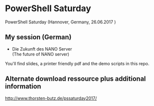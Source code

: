# PowerShell Saturday
PowerShell Saturday (Hannover, Germany, 26.06.2017 )

## My session (German)
- Die Zukunft des NANO Server  
(The future of NANO server)

You'll find slides, a printer friendly pdf and the demo scripts in this repo.

## Alternate download ressource plus additional information
http://www.thorsten-butz.de/pssaturday2017/